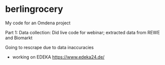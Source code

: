# berlingrocery
My code for an Omdena project

Part 1: Data collection:
Did live code for webinar;
extracted data from REWE and Biomarkt


Going to rescrape due to data inaccuracies
- working on EDEKA
https://www.edeka24.de/

